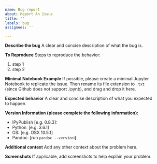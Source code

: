 ```yaml
---
name: Bug report
about: Report An Issue
title: ''
labels: bug
assignees: ''

---
```


**Describe the bug**
A clear and concise description of what the bug is.

**To Reproduce**
Steps to reproduce the behavior:
1. step 1
2. step 2

**Minimal Notebook Example**
If possible, please create a minimal Jupyter Notebook to replicate the issue.
Then rename its file extension to `.txt` (since Github does not support .ipynb), 
and drag and drop it here.

**Expected behavior**
A clear and concise description of what you expected to happen.

**Version Information (please complete the following information):**
 - IPyPublish [e.g. 0.8.3]:
 - Python: [e.g. 3.6.1]
 - OS: [e.g. OSX 10.5.1]
 - Pandoc: [run `pandoc --version`i]

**Additional context**
Add any other context about the problem here.

**Screenshots**
If applicable, add screenshots to help explain your problem.
